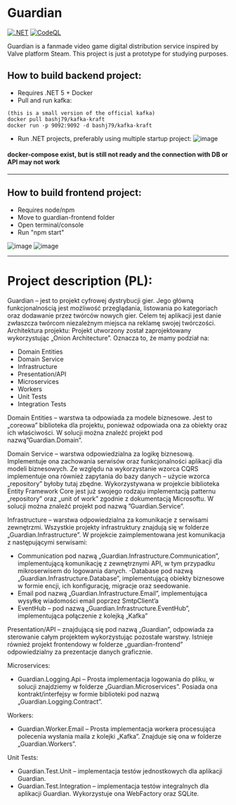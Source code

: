 # Guardian

[![.NET](https://github.com/GuardianPlatform/Guardian/actions/workflows/dotnet.yml/badge.svg)](https://github.com/GuardianPlatform/Guardian/actions/workflows/dotnet.yml) [![CodeQL](https://github.com/GuardianPlatform/Guardian/actions/workflows/codeql-analysis.yml/badge.svg)](https://github.com/GuardianPlatform/Guardian/actions/workflows/codeql-analysis.yml)

Guardian is a fanmade video game digital distribution service inspired by Valve platform Steam. This project is just a prototype for studying purposes.

## How to build backend project:

- Requires .NET 5 + Docker
- Pull and run kafka:

```
(this is a small version of the official kafka)
docker pull bashj79/kafka-kraft
docker run -p 9092:9092 -d bashj79/kafka-kraft
```

- Run .NET projects, preferably using multiple startup project:
  ![image](https://user-images.githubusercontent.com/20387650/178614809-8404bf1b-81ea-43e2-97da-ede6996104cb.png)

#### docker-compose exist, but is still not ready and the connection with DB or API may not work

---

## How to build frontend project:

- Requires node/npm
- Move to guardian-frontend folder
- Open terminal/console
- Run "npm start"

![image](https://user-images.githubusercontent.com/20387650/178614015-0680dd93-6ada-47a2-b1e1-1849310a132c.png)
![image](https://user-images.githubusercontent.com/20387650/178614005-551247c2-bb14-4bb4-8291-a94e048d6bff.png)


---

# Project description (PL):<br>
Guardian – jest to projekt cyfrowej dystrybucji gier. Jego główną funkcjonalnością jest możliwość przeglądania, listowania po kategoriach oraz dodawanie przez twórców nowych gier. Celem tej aplikacji jest danie zwłaszcza twórcom niezależnym miejsca na reklamę swojej twórczości. 
Architektura projektu:
Projekt utworzony został zaprojektowany wykorzystując „Onion Architecture”. Oznacza to, że mamy podział na:
- Domain Entities
- Domain Service
- Infrastructure
- Presentation/API
- Microservices
- Workers
- Unit Tests
- Integration Tests

Domain Entities – warstwa ta odpowiada za modele biznesowe. Jest to „coreowa” biblioteka dla projektu, ponieważ odpowiada ona za obiekty oraz ich właściwości. W solucji można znaleźć projekt pod nazwą”Guardian.Domain”.

Domain Service – warstwa odpowiedzialna za logikę biznesową. Implementuje ona zachowania serwisów oraz funkcjonalności aplikacji dla modeli biznesowych. Ze względu na wykorzystanie wzorca CQRS implementuje ona również zapytania do bazy danych – użycie wzorca „repository” byłoby tutaj zbędne. Wykorzystywana w projekcie biblioteka Entity Framework Core jest już swojego rodzaju implementacją patternu „repository” oraz „unit of work” zgodnie z dokumentacją Microsoftu. W solucji można znaleźć projekt pod nazwą ”Guardian.Service”.

Infrastructure – warstwa odpowiedzialna za komunikacje z serwisami zewnętrzmi. Wszystkie projekty infrastruktury znajdują się w folderze „Guardian.Infrastructure”. W projekcie zaimplementowana jest komunikacja z następującymi serwisami:
- Communication pod nazwą „Guardian.Infrastructure.Communication”, implementującą komunikację z zewnętrznymi API, w tym przypadku mikroserwisem do logowania danych. 
-Database pod nazwą „Guardian.Infrastructure.Database”, implementującą obiekty biznesowe w formie encji, ich konfigurację, migracje oraz seedowanie.
- Email pod nazwą „Guardian.Infrastructure.Email”, implementująca wysyłkę wiadomości email poprzez SmtpClient’a
- EventHub – pod nazwą „Guardian.Infrastructure.EventHub”, implementująca połączenie z kolejką „Kafka”

Presentation/API – znajdującą się pod nazwą „Guardian”, odpowiada za sterowanie całym projektem wykorzystując pozostałe warstwy.  Istnieje również projekt frontendowy w folderze „guardian-frontend” odpowiedzialny za prezentacje danych graficznie.

Microservices:
-  Guardian.Logging.Api – Prosta implementacja logowania do pliku, w solucji znajdziemy w folderze „Guardian.Microservices”. Posiada ona kontrakt/interfejsy w formie biblioteki pod nazwą „Guardian.Logging.Contract”.

Workers: 
- Guardian.Worker.Email – Prosta implementacja workera procesująca polecenia wysłania maila z kolejki „Kafka”. Znajduje się ona w folderze „Guardian.Workers”.

Unit Tests:
- Guardian.Test.Unit – implementacja testów jednostkowych dla aplikacji Guardian.
- Guardian.Test.Integration – implementacja testów integralnych dla aplikacji Guardian. Wykorzystuje ona WebFactory oraz SQLite. 

